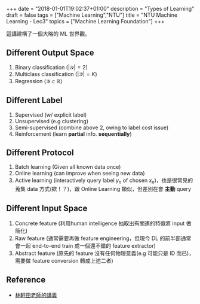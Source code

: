 +++
date = "2018-01-01T19:02:37+01:00"
description = "Types of Learning"
draft = false
tags = ["Machine Learning","NTU"]
title =  "NTU Machine Learning - Lec3"
topics = ["Machine Learning Foundation"]
+++

這講建構了一個大略的 ML 世界觀。

<!--more-->

## Different Output Space
1. Binary classification (<span>$|\mathcal{Y}| = 2$</span>)
2. Multiclass classification (<span>$|\mathcal{Y}| = K$</span>)
3. Regression (<span>$\mathcal{Y} \subset \mathbb{R}$</span>)

## Different Label
1. Supervised (w/ explicit label)
2. Unsupervised (e.g clustering)
3. Semi-supervised (combine above 2, owing to label cost issue)
4. Reinforcement (learn **partial** info. **sequentially**)

## Different Protocol
1. Batch learning (Given all known data once)
2. Online learning (can improve when seeing new data)
3. Active learning (interactively query label <span>$y_n$</span> of chosen <span>$x_n$</span>)，也是很常見的蒐集 data 方式(欸！？)，跟 Online Learning 類似，但差別在會 **主動** query

## Different Input Space
1. Concrete feature (利用human intelligence 抽取出有關連的特徵將 input 做簡化)
2. Raw feature (通常需要再做 feature engineering，但現今 DL 的前半部通常會一起 end-to-end train 成一個還不錯的 feature extractor)
3. Abstract feature (原先的 feature 沒有任何物理意義(e.g 可能只是 ID 而已)，需要做 feature conversion 轉成上述二者)

## Reference

* [林軒田老師的講義](https://www.csie.ntu.edu.tw/~htlin/course/ml15fall/doc/01_handout.pdf)
